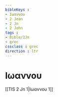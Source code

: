 ```yaml
---
bibleKeys : 
- Ιωαννου
- 2 Jean
- 2 Jn
- 2 John
tags : 
- Bible/2Jn
- grec
cssclass : grec
direction : ltr
---
```


# Ιωαννου

[[TIS 2 Jn 1|Ιωαννου 1]]
